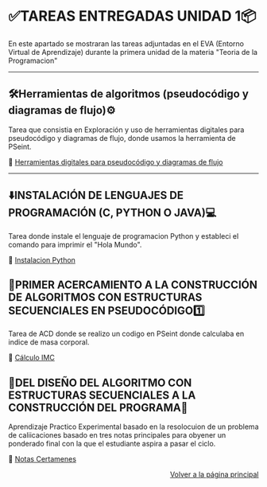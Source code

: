 # ✅TAREAS ENTREGADAS UNIDAD 1📦
En este apartado se mostraran las tareas adjuntadas en el EVA (Entorno Virtual de Aprendizaje) durante la primera unidad de la materia "Teoria de la Programacion"

---
## 🛠️Herramientas de algoritmos (pseudocódigo y diagramas de flujo)⚙️
Tarea que consistia en Exploración y uso de herramientas digitales para pseudocódigo y diagramas de flujo, donde usamos la herramienta de PSeint.

📌 [Herramientas digitales para pseudocódigo y diagramas de flujo](https://drive.google.com/file/d/1pJpNCkau7ARcpESOG6cQOfwRV3JtWRSb/view?usp=sharing)

---

## ⬇️INSTALACIÓN DE LENGUAJES DE PROGRAMACIÓN (C, PYTHON O JAVA)💻
Tarea donde instale el lenguaje de programacion Python y estableci el comando para imprimir el "Hola Mundo".

📌 [Instalacion Python](https://drive.google.com/file/d/1u9CvBlNryN5KWb97wySBCJ6xXRAA12cs/view?usp=sharing)

## 📝PRIMER ACERCAMIENTO A LA CONSTRUCCIÓN DE ALGORITMOS CON ESTRUCTURAS SECUENCIALES EN PSEUDOCÓDIGO1️⃣
Tarea de ACD donde se realizo un codigo en PSeint donde calculaba en indice de masa corporal.

📌 [Cálculo IMC](https://drive.google.com/file/d/1Bq7rBuzHLw3dsbCwZb9Sc3GcNf3StsTW/view?usp=sharing)

## 🚀DEL DISEÑO DEL ALGORITMO CON ESTRUCTURAS SECUENCIALES A LA CONSTRUCCIÓN DEL PROGRAMA📝
Aprendizaje Practico Experimental basado en la resolocuion de un problema de caliicaciones basado en tres notas principales para obyener un ponderado final con la que el estudiante aspira a pasar el ciclo.

📌 [Notas Certamenes](https://drive.google.com/drive/folders/1rgiPazEd16b3Dm9EHQ393WkysCXYbKd2?usp=sharing)

<p align="right">
  <a href="index.md">Volver a la página principal</a>
</p>

